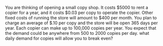 You are thinking of opening a small copy shop. It costs $5000 to rent a copier for a year, and it costs $0.03 per copy to operate the copier.
Other fixed costs of running the store will amount to $400 per month. You plan to charge an average of $.10 per copy and the store will be open 365 days per year. 
Each copier can make up to 100,000 copies per year. You expect that the demand could be anywhere from 500 to 2000 copies per day.
what daily demand for copies will allow you to break even?
